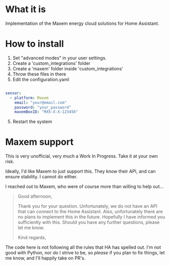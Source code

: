 # What it is

Implementation of the Maxem energy cloud solutions for Home Assistant.

# How to install

1. Set "advanced modes" in your user settings.
2. Create a 'custom_integrations' folder
3. Create a 'maxem' folder inside 'custom_integrations'
4. Throw these files in there
4. Edit the configuration.yaml

```yaml

sensor:
  - platform: Maxem
    email: "your@email.com"
    password: "your_password"
    maxemBoxID: "MX5-X-X-123456"
```
5. Restart the system

# Maxem support

This is very unofficial, very much a Work In Progress. Take it at your own risk. 

Ideally, I'd like Maxem to just support this. They know their API, and can ensure stability. I cannot do either.

I reached out to Maxem, who were of course more than willing to help out...

> Good afternoon,
>
> Thank you for your question. Unfortunately, we do not have an API that can connect to the Home Assistant. Also, unfortunately there are no plans to implement this in the future.
> Hopefully I have informed you sufficiently with this. Should you have any further questions, please let me know.
>
> Kind regards,

The code here is not following all the rules that HA has spelled out. I'm not good with Python, nor do I strive to be, so *please* if you plan to fix things, let me know, and I'll happily take on PR's.
